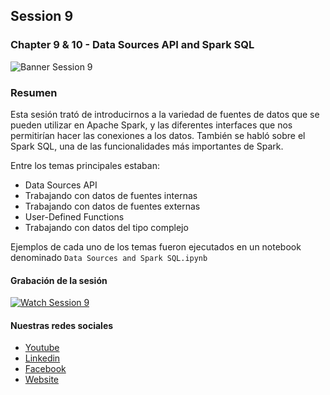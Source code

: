 ## Session 9
### Chapter 9 & 10 - Data Sources API and Spark SQL

![Banner Session 9](/assets/banner_session_9.png)

### Resumen
Esta sesión trató de introducirnos a la variedad de fuentes de datos que se pueden utilizar en Apache Spark, y las diferentes interfaces que nos permitirían hacer las conexiones a los datos. También se habló sobre el Spark SQL, una de las funcionalidades más importantes de Spark.

Entre los temas principales estaban:
- Data Sources API
- Trabajando con datos de fuentes internas
- Trabajando con datos de fuentes externas
- User-Defined Functions
- Trabajando con datos del tipo complejo

Ejemplos de cada uno de los temas fueron ejecutados en un notebook denominado `Data Sources and Spark SQL.ipynb`

#### Grabación de la sesión

[![Watch Session 9](/assets/youtube.png)](https://www.youtube.com/watch?v=peES5DnYsOg)

#### Nuestras redes sociales
* [Youtube](https://www.youtube.com/channel/UCqFCoUEvxR23ymmih0GD7mQ?sub_confirmation=1 'Subscríbate al canal')
* [Linkedin](https://www.linkedin.com/company/data-engineering-latam/ 'Síganos en Linkedin')
* [Facebook](https://www.facebook.com/dataengineeringlatam/ 'Síganos en Facebook')
* [Website](https://expy.bio/dataengineeringlatam 'Nuestro website')
